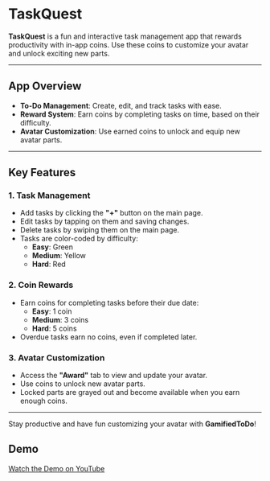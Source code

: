 # TaskQuest

**TaskQuest** is a fun and interactive task management app that rewards productivity with in-app coins. Use these coins to customize your avatar and unlock exciting new parts.

---

## App Overview

- **To-Do Management**: Create, edit, and track tasks with ease.
- **Reward System**: Earn coins by completing tasks on time, based on their difficulty.
- **Avatar Customization**: Use earned coins to unlock and equip new avatar parts.

---

## Key Features

### 1. Task Management
- Add tasks by clicking the **"+"** button on the main page.
- Edit tasks by tapping on them and saving changes.
- Delete tasks by swiping them on the main page.
- Tasks are color-coded by difficulty:
  - **Easy**: Green
  - **Medium**: Yellow
  - **Hard**: Red

### 2. Coin Rewards
- Earn coins for completing tasks before their due date:
  - **Easy**: 1 coin
  - **Medium**: 3 coins
  - **Hard**: 5 coins
- Overdue tasks earn no coins, even if completed later.

### 3. Avatar Customization
- Access the **"Award"** tab to view and update your avatar.
- Use coins to unlock new avatar parts.
- Locked parts are grayed out and become available when you earn enough coins.

---

Stay productive and have fun customizing your avatar with **GamifiedToDo**!


## Demo

[Watch the Demo on YouTube](https://youtube.com/shorts/6ufb-aAveg0)



